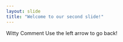 ```yaml
---
layout: slide
title: "Welcome to our second slide!"
---
```

Witty Comment
Use the left arrow to go back!
